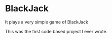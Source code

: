 # BlackJack
It plays a very simple game of BlackJack

This was the first code based project I ever wrote.
